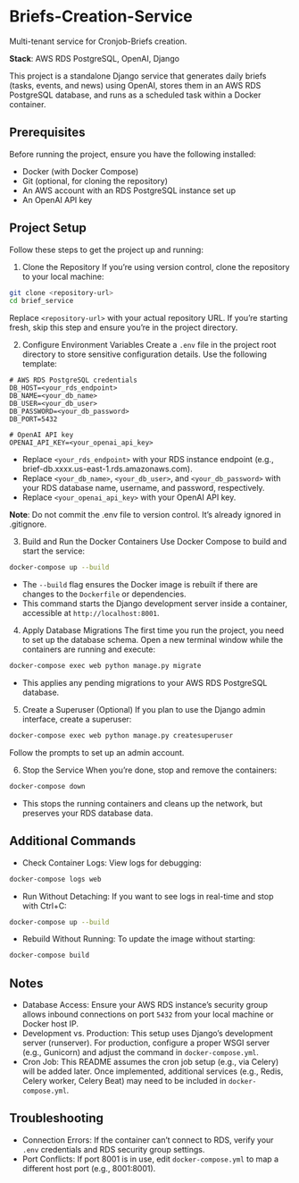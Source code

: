 # Briefs-Creation-Service
Multi-tenant service for Cronjob-Briefs creation.

**Stack**: AWS RDS PostgreSQL, OpenAI, Django

This project is a standalone Django service that generates daily briefs (tasks, events, and news) using OpenAI, stores them in an AWS RDS PostgreSQL database, and runs as a scheduled task within a Docker container.

## Prerequisites
Before running the project, ensure you have the following installed:

- Docker (with Docker Compose)
- Git (optional, for cloning the repository)
- An AWS account with an RDS PostgreSQL instance set up
- An OpenAI API key

## Project Setup
Follow these steps to get the project up and running:

1. Clone the Repository
If you’re using version control, clone the repository to your local machine:

```bash
git clone <repository-url>
cd brief_service
```

Replace `<repository-url>` with your actual repository URL. If you’re starting fresh, skip this step and ensure you’re in the project directory.

2. Configure Environment Variables
Create a `.env` file in the project root directory to store sensitive configuration details. Use the following template:

```
# AWS RDS PostgreSQL credentials
DB_HOST=<your_rds_endpoint>
DB_NAME=<your_db_name>
DB_USER=<your_db_user>
DB_PASSWORD=<your_db_password>
DB_PORT=5432

# OpenAI API key
OPENAI_API_KEY=<your_openai_api_key>
```

- Replace `<your_rds_endpoint>` with your RDS instance endpoint (e.g., brief-db.xxxx.us-east-1.rds.amazonaws.com).
- Replace `<your_db_name>`, `<your_db_user>`, and `<your_db_password>` with your RDS database name, username, and password, respectively.
- Replace `<your_openai_api_key>` with your OpenAI API key.

**Note**: Do not commit the .env file to version control. It’s already ignored in .gitignore.

3. Build and Run the Docker Containers
Use Docker Compose to build and start the service:

```bash
docker-compose up --build
```

- The `--build` flag ensures the Docker image is rebuilt if there are changes to the `Dockerfile` or dependencies.
- This command starts the Django development server inside a container, accessible at `http://localhost:8001`.

4. Apply Database Migrations
The first time you run the project, you need to set up the database schema. Open a new terminal window while the containers are running and execute:

```bash
docker-compose exec web python manage.py migrate
```

- This applies any pending migrations to your AWS RDS PostgreSQL database.

5. Create a Superuser (Optional)
If you plan to use the Django admin interface, create a superuser:

```bash
docker-compose exec web python manage.py createsuperuser
```

Follow the prompts to set up an admin account.

6. Stop the Service
When you’re done, stop and remove the containers:

```bash
docker-compose down
```

- This stops the running containers and cleans up the network, but preserves your RDS database data.

## Additional Commands
- Check Container Logs: View logs for debugging:
```bash
docker-compose logs web
```

- Run Without Detaching: If you want to see logs in real-time and stop with Ctrl+C:
```bash
docker-compose up --build
```

- Rebuild Without Running: To update the image without starting:
```bash
docker-compose build
```

## Notes
- Database Access: Ensure your AWS RDS instance’s security group allows inbound connections on port `5432` from your local machine or Docker host IP.
- Development vs. Production: This setup uses Django’s development server (runserver). For production, configure a proper WSGI server (e.g., Gunicorn) and adjust the command in `docker-compose.yml`.
- Cron Job: This README assumes the cron job setup (e.g., via Celery) will be added later. Once implemented, additional services (e.g., Redis, Celery worker, Celery Beat) may need to be included in `docker-compose.yml`.

## Troubleshooting
- Connection Errors: If the container can’t connect to RDS, verify your `.env` credentials and RDS security group settings.
- Port Conflicts: If port 8001 is in use, edit `docker-compose.yml` to map a different host port (e.g., 8001:8001).
